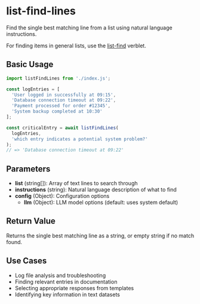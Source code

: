 # list-find-lines

Find the single best matching line from a list using natural language instructions.

For finding items in general lists, use the [list-find](../list-find) verblet.

## Basic Usage

```javascript
import listFindLines from './index.js';

const logEntries = [
  'User logged in successfully at 09:15',
  'Database connection timeout at 09:22', 
  'Payment processed for order #12345',
  'System backup completed at 10:30'
];

const criticalEntry = await listFindLines(
  logEntries, 
  'which entry indicates a potential system problem?'
);
// => 'Database connection timeout at 09:22'
```

## Parameters

- **list** (string[]): Array of text lines to search through
- **instructions** (string): Natural language description of what to find
- **config** (Object): Configuration options
  - **llm** (Object): LLM model options (default: uses system default)

## Return Value

Returns the single best matching line as a string, or empty string if no match found.

## Use Cases

- Log file analysis and troubleshooting
- Finding relevant entries in documentation
- Selecting appropriate responses from templates
- Identifying key information in text datasets
